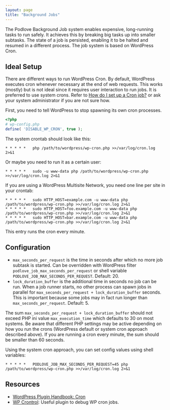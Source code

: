 ```yaml
---
layout: page
title: "Background Jobs"
---
```


The Podlove Background Job system enables expensive, long-running tasks to run safely. It achieves this by breaking big tasks up into smaller subtasks. The state of a job is persisted, enabling it to be halted and resumed in a different process. The job system is based on WordPress Cron.

## Ideal Setup

There are different ways to run WordPress Cron. By default, WordPress executes cron whenever necessary at the end of web requests. This works (mostly) but is not ideal since it requires user interaction to run jobs. It is preferred to use system crons. Refer to [How do I set up a Cron job?](https://askubuntu.com/questions/2368/how-do-i-set-up-a-cron-job#2369) or ask your system administrator if you are not sure how.

First, you need to tell WordPress to stop spawning its own cron processes.

```php
<?php
# wp-config.php
define( 'DISABLE_WP_CRON', true );
```

The system crontab should look like this:

```
* * * * *   php /path/to/wordpress/wp-cron.php >>/var/log/cron.log 2>&1
```

Or maybe you need to run it as a certain user:

```
* * * * *   sudo -u www-data php /path/to/wordpress/wp-cron.php >>/var/log/cron.log 2>&1
```

If you are using a WordPress Multisite Network, you need one line per site in your crontab:

```
* * * * *   sudo HTTP_HOST=example.com -u www-data php /path/to/wordpress/wp-cron.php >>/var/log/cron.log 2>&1
* * * * *   sudo HTTP_HOST=foo.example.com -u www-data php /path/to/wordpress/wp-cron.php >>/var/log/cron.log 2>&1
* * * * *   sudo HTTP_HOST=bar.example.com -u www-data php /path/to/wordpress/wp-cron.php >>/var/log/cron.log 2>&1
```

This entry runs the cron every minute.

## Configuration

- `max_seconds_per_request` is the time in seconds after which no more job subtask is started. Can be overridden with WordPress filter `podlove_job_max_seconds_per_request` or shell variable `PODLOVE_JOB_MAX_SECONDS_PER_REQUEST`. Default: 20.
- `lock_duration_buffer` is the additional time in seconds no job can be run. When a job runner starts, no other process can spawn jobs in parallel for `max_seconds_per_request + lock_duration_buffer` seconds. This is important because some jobs may in fact run longer than `max_seconds_per_request`. Default: 5.

The sum `max_seconds_per_request + lock_duration_buffer` should not exceed PHP ini value `max_execution_time` which defaults to 30 on most systems. Be aware that different PHP settings may be active depending on how you run the crons (WordPress default or system cron approach described above). If you are running a cron every minute, the sum should be smaller than 60 seconds.

Using the system cron approach, you can set config values using shell variables:

```
* * * * *   PODLOVE_JOB_MAX_SECONDS_PER_REQUEST=45 php /path/to/wordpress/wp-cron.php >>/var/log/cron.log 2>&1
```

## Resources

- [WordPress Plugin Handbook: Cron](https://developer.wordpress.org/plugins/cron/)
- [WP Crontrol](https://wordpress.org/plugins/wp-crontrol/): Useful plugin to debug WP cron jobs.
